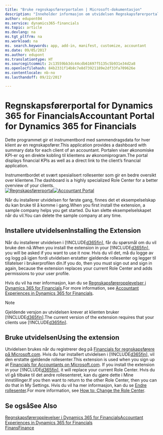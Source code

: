 ```yaml
---
title: "Bruke regnskapsførerportalen | Microsoft-dokumentasjon"
description: "Inneholder informasjon om utvidelsen Regnskapsførerportal."
author: edupont04
ms.service: dynamics365-financials
ms.topic: article
ms.devlang: na
ms.tgt_pltfrm: na
ms.workload: na
ms. search.keywords: app, add-in, manifest, customize, accountant
ms.date: 09/05/2017
ms.author: edupont
ms.translationtype: HT
ms.sourcegitcommit: 2c13559bb3dc44cdb61697f5135c5b931e34d2a8
ms.openlocfilehash: 84b2331f14b8c7e8d73921189e2df33fa709626e
ms.contentlocale: nb-no
ms.lasthandoff: 09/22/2017

---
```

# <a name="accountant-portal-for-dynamics-365-for-financials"></a><span data-ttu-id="45d8a-103">Regnskapsførerportal for Dynamics 365 for Financials</span><span class="sxs-lookup"><span data-stu-id="45d8a-103">Accountant Portal for Dynamics 365 for Financials</span></span>
<span data-ttu-id="45d8a-104">Dette programmet gir et instrumentbord med sammendragsdata for hver klient av en regnskapsfører.</span><span class="sxs-lookup"><span data-stu-id="45d8a-104">This application provides a dashboard with summary data for each client of an accountant.</span></span> <span data-ttu-id="45d8a-105">Portalen viser økonomiske KPI-er og en direkte kobling til klientens av økonomiprogram.</span><span class="sxs-lookup"><span data-stu-id="45d8a-105">The portal displays financial KPIs as well as a direct link to the client’s financial application.</span></span>  

<span data-ttu-id="45d8a-106">Instrumentbordet et svært spesialisert rollesenter som gir en bedre oversikt over klientene.</span><span class="sxs-lookup"><span data-stu-id="45d8a-106">The dashboard is a highly specialized Role Center for a better overview of your clients.</span></span>  
<span data-ttu-id="45d8a-107">[![Regnskapsførerportal](./media/ui-extensions-accportal/accountant-portal.png)](https://go.microsoft.com/fwlink/?linkid=851257)</span><span class="sxs-lookup"><span data-stu-id="45d8a-107">[![Accountant Portal](./media/ui-extensions-accportal/accountant-portal.png)](https://go.microsoft.com/fwlink/?linkid=851257)</span></span>

<span data-ttu-id="45d8a-108">Når du installerer utvidelsen for første gang, finnes det et eksempelselskap du kan bruke til å komme i gang.</span><span class="sxs-lookup"><span data-stu-id="45d8a-108">When you first install the extension, a sample company helps you get started.</span></span> <span data-ttu-id="45d8a-109">Du kan slette eksempelselskapet når du vil.</span><span class="sxs-lookup"><span data-stu-id="45d8a-109">You can delete the sample company at any time.</span></span>  

## <a name="installing-the-extension"></a><span data-ttu-id="45d8a-110">Installere utvidelsen</span><span class="sxs-lookup"><span data-stu-id="45d8a-110">Installing the Extension</span></span>
<span data-ttu-id="45d8a-111">Når du installerer utvidelsen i [!INCLUDE[d365fin](includes/d365fin_md.md)], får du spørsmål om du vil bruke den nå.</span><span class="sxs-lookup"><span data-stu-id="45d8a-111">When you install the extension in your [!INCLUDE[d365fin](includes/d365fin_md.md)], you will be asked if you want to use it now.</span></span> <span data-ttu-id="45d8a-112">Hvis du vil det, må du logge av og logg på igjen fordi utvidelsen erstatter gjeldende rollesenter og legger til tillatelser i brukerprofilen din.</span><span class="sxs-lookup"><span data-stu-id="45d8a-112">If you do, then you must sign out and sign in again, because the extension replaces your current Role Center and adds permissions to your user profile.</span></span>  

<span data-ttu-id="45d8a-113">Hvis du vil ha mer informasjon, kan du se [Regnskapsføreropplevelser i Dynamics 365 for Financials](finance-accounting.md).</span><span class="sxs-lookup"><span data-stu-id="45d8a-113">For more information, see [Accountant Experiences in Dynamics 365 for Financials](finance-accounting.md).</span></span>  

> [!NOTE]  
>  <span data-ttu-id="45d8a-114">Gjeldende versjon av utvidelsen krever at klienten bruker [!INCLUDE[d365fin](includes/d365fin_md.md)].</span><span class="sxs-lookup"><span data-stu-id="45d8a-114">The current version of the extension requires that your clients use [!INCLUDE[d365fin](includes/d365fin_md.md)].</span></span>  

## <a name="using-the-extension"></a><span data-ttu-id="45d8a-115">Bruke utvidelsen</span><span class="sxs-lookup"><span data-stu-id="45d8a-115">Using the extension</span></span>
<span data-ttu-id="45d8a-116">Utvidelsen brukes når du registrerer deg på [Financials for regnskapsførere på Microsoft.com](https://www.microsoft.com/en-us/dynamics365/financial-insights-for-accountants). Hvis du har installert utvidelsen i [!INCLUDE[d365fin](includes/d365fin_md.md)], vil den erstatte gjeldende rollesenter.</span><span class="sxs-lookup"><span data-stu-id="45d8a-116">This extension is used when you sign up at [Financials for Accountants on Microsoft.com](https://www.microsoft.com/en-us/dynamics365/financial-insights-for-accountants). If you install the extension in your [!INCLUDE[d365fin](includes/d365fin_md.md)], it will replace your current Role Center.</span></span> <span data-ttu-id="45d8a-117">Hvis du vil gå tilbake til det andre rollesenteret, kan du gjøre dette i Mine innstillinger.</span><span class="sxs-lookup"><span data-stu-id="45d8a-117">If you then want to return to the other Role Center, then you can do that in My Settings.</span></span> <span data-ttu-id="45d8a-118">Hvis du vil ha mer informasjon, kan du se [Endre rollesenter](change-role.md).</span><span class="sxs-lookup"><span data-stu-id="45d8a-118">For more information, see [How to: Change the Role Center](change-role.md).</span></span>  

## <a name="see-also"></a><span data-ttu-id="45d8a-119">Se også</span><span class="sxs-lookup"><span data-stu-id="45d8a-119">See Also</span></span>
[<span data-ttu-id="45d8a-120">Regnskapsføreropplevelser i Dynamics 365 for Financials</span><span class="sxs-lookup"><span data-stu-id="45d8a-120">Accountant Experiences in Dynamics 365 for Financials</span></span>](finance-accounting.md)  
[<span data-ttu-id="45d8a-121">Finans</span><span class="sxs-lookup"><span data-stu-id="45d8a-121">Finance</span></span>](finance.md)  

